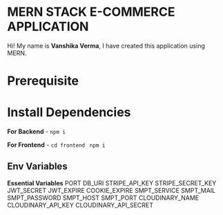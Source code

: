 # MERN STACK E-COMMERCE APPLICATION

Hi! My name is **Vanshika Verma**, I have created this application using MERN.

# Prerequisite
# Install Dependencies

**For Backend** - `npm i`

**For Frontend** - `cd frontend` ` npm i`

## Env Variables
**Essential Variables**
PORT
DB_URI 
STRIPE_API_KEY
STRIPE_SECRET_KEY
JWT_SECRET
JWT_EXPIRE
COOKIE_EXPIRE
SMPT_SERVICE 
SMPT_MAIL
SMPT_PASSWORD
SMPT_HOST
SMPT_PORT
CLOUDINARY_NAME
CLOUDINARY_API_KEY
CLOUDINARY_API_SECRET
